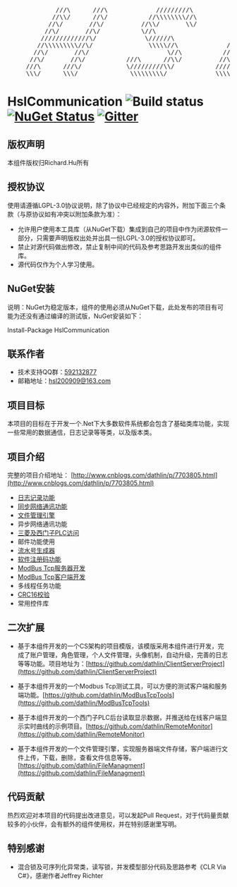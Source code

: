 <pre>
             ///\      ///\             /////////\              ///\
            //\\/      //\/           //\\\\\\\\//\            //\\/
           //\/       //\/          //\\/       \\/           //\/
          //\/       //\/           \//\                     //\/
         /////////////\/             \//////\               //\/
        //\\\\\\\\\//\/               \\\\\//\             //\/
       //\/       //\/                     \//\           //\/
      //\/       //\/           ///\      //\\/          //\/       //\   
     ///\      ///\/            \/////////\\/           /////////////\/
     \\\/      \\\/              \\\\\\\\\/             \\\\\\\\\\\\\/         Present by Richard.Hu
</pre>

# HslCommunication ![Build status](https://ci.appveyor.com/api/projects/status/oajkgccisoe98gip?svg=true) [![NuGet Status](https://img.shields.io/nuget/v/HslCommunication.svg)](https://www.nuget.org/packages/HslCommunication/) [![Gitter](https://badges.gitter.im/Join%20Chat.svg)](http://shang.qq.com/wpa/qunwpa?idkey=2278cb9c2e0c04fc305c43e41acff940499a34007dfca9e83a7291e726f9c4e8)

## 版权声明
本组件版权归Richard.Hu所有
## 授权协议
使用请遵循LGPL-3.0协议说明，除了协议中已经规定的内容外，附加下面三个条款（与原协议如有冲突以附加条款为准）：

* 允许用户使用本工具库（从NuGet下载）集成到自己的项目中作为闭源软件一部分，只需要声明版权出处并出具一份LGPL-3.0的授权协议即可。
* 禁止对源代码做出修改，禁止复制中间的代码及参考思路开发出类似的组件库。
* 源代码仅作为个人学习使用。

## NuGet安装
说明：NuGet为稳定版本，组件的使用必须从NuGet下载，此处发布的项目有可能为还没有通过编译的测试版，NuGet安装如下：

Install-Package HslCommunication

## 联系作者
* 技术支持QQ群：[592132877](http://shang.qq.com/wpa/qunwpa?idkey=2278cb9c2e0c04fc305c43e41acff940499a34007dfca9e83a7291e726f9c4e8)
* 邮箱地址：hsl200909@163.com

## 项目目标
本项目的目标在于开发一个.Net下大多数软件系统都会包含了基础类库功能，实现一些常用的数据通信，日志记录等等类，以及版本类。

## 项目介绍
完整的项目介绍地址： [http://www.cnblogs.com/dathlin/p/7703805.html](http://www.cnblogs.com/dathlin/p/7703805.html)

* [日志记录功能](http://www.cnblogs.com/dathlin/p/7691693.html)
* [同步网络通讯功能](http://www.cnblogs.com/dathlin/p/7697782.html)
* [文件管理引擎](https://github.com/dathlin/FileManagment)
* 异步网络通讯功能
* [三菱及西门子PLC访问](http://www.cnblogs.com/dathlin/p/7469679.html)
* 邮件功能使用
* [流水号生成器](http://www.cnblogs.com/dathlin/p/7811489.html)
* [软件注册码功能](http://www.cnblogs.com/dathlin/p/7832315.html)
* [ModBus Tcp服务器开发](http://www.cnblogs.com/dathlin/p/7782315.html)
* [ModBus Tcp客户端开发](http://www.cnblogs.com/dathlin/p/7885368.html)
* 多线程任务功能
* [CRC16校验](http://www.cnblogs.com/dathlin/p/7821808.html)
* 常用控件库


## 二次扩展
* 基于本组件开发的一个CS架构的项目模版，该模版采用本组件进行开发，完成了账户管理，角色管理，个人文件管理，头像机制，自动升级，完善的日志等等功能。项目地址为：[https://github.com/dathlin/ClientServerProject](https://github.com/dathlin/ClientServerProject)

* 基于本组件开发的一个Modbus Tcp测试工具，可以方便的测试客户端和服务端功能。[https://github.com/dathlin/ModBusTcpTools](https://github.com/dathlin/ModBusTcpTools)

* 基于本组件开发的一个西门子PLC后台读取显示数据，并推送给在线客户端显示实时曲线的示例项目。[https://github.com/dathlin/RemoteMonitor](https://github.com/dathlin/RemoteMonitor)

* 基于本组件开发的一个文件管理引擎，实现服务器端文件存储，客户端进行文件上传，下载，删除，查看文件信息等等。[https://github.com/dathlin/FileManagment](https://github.com/dathlin/FileManagment)

## 代码贡献
热烈欢迎对本项目的代码提出改进意见，可以发起Pull Request，对于代码量贡献较多的小伙伴，会有额外的组件使用权，并在特别感谢里写明。

## 特别感谢
* 混合锁及可序列化异常类，读写锁，并发模型部分代码及思路参考《CLR Via C#》，感谢作者Jeffrey Richter